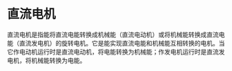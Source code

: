 # 直流电机
直流电机是指能将直流电能转换成机械能（直流电动机）或将机械能转换成直流电能（直流发电机）的旋转电机。它是能实现直流电能和机械能互相转换的电机。当它作电动机运行时是直流电动机，将电能转换为机械能；作发电机运行时是直流发电机，将机械能转换为电能。

